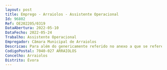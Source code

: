 ```yaml
--- 
layout: post
title: Emprego - Arraiolos - Assistente Operacional
Id: 96802
Ref: OE202205/0319
DataAbertura: 2022-05-10
DataFecho: 2022-05-24
Trabalho: Assistente Operacional
Empregador: Câmara Municipal de Arraiolos
Descricao: Para além do genericamente referido no anexo a que se refere o nº. 2 do artº. 88º. da LGTFP, aprovada pela Lei nº 35 2014, de 20 de junho, o presente posto de trabalho tem a seguinte caracterização Proceder à abertura e aterro de sepulturas, ao depósito e ao levantamento dos restos mortais  cuidar do serviço do cemitério que lhe está distribuído. Exercer as demais funções, procedimentos, tarefas ou atribuições que lhe são cometidas por lei, deliberação, despacho ou determinação superior.As descrições do conteúdo funcional não prejudica a atribuição aos trabalhadores de funções que lhe sejam afins ou funcionalmente ligadas, para as quais os trabalhadores detenham a qualificação profissional adequada e que não impliquem desvalorização profissional, nos termos do disposto no artigo 81.º da LGTFP.
CodigoPostal: 7040-027 ARRAIOLOS
Concelho: Arraiolos
Distrito: Évora
--- 
```

